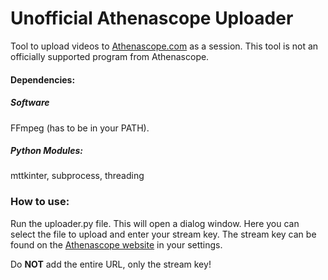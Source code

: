 # Unofficial Athenascope Uploader
 Tool to upload videos to [Athenascope.com](https://athenascope.com/) as a session.
 This tool is not an officially supported program from Athenascope.

#### Dependencies:
##### Software
FFmpeg (has to be in your PATH).

##### Python Modules:
mttkinter, subprocess, threading

### How to use:
Run the uploader.py file. This will open a dialog window.
Here you can select the file to upload and enter your stream key. The stream key can be found on the [Athenascope website](https://athenascope.com/) in your settings.

Do **NOT** add the entire URL, only the stream key!
